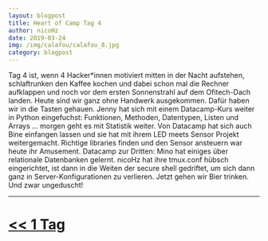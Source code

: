 ```yaml
---
layout: blogpost
title: Heart of Camp Tag 4
author: nicoHz
date: 2019-03-24
img: /img/calafou/calafou_8.jpg
category: blogpost
---
```


Tag 4 ist, wenn 4 Hacker*innen motiviert mitten in der Nacht aufstehen, schlaftrunken den Kaffee kochen und dabei schon mal die Rechner aufklappen und noch vor dem ersten Sonnenstrahl auf dem Ofitech-Dach landen. Heute sind wir ganz ohne Handwerk ausgekommen. Dafür haben wir in die Tasten gehauen. Jenny hat sich mit einem Datacamp-Kurs weiter in Python eingefuchst: Funktionen, Methoden, Datentypen, Listen und Arrays ... morgen geht es mit Statistik weiter. Von Datacamp hat sich auch Bine einfangen lassen und sie hat mit ihrem LED meets Sensor Projekt weitergemacht. Richtige libraries finden und den Sensor ansteuern war heute ihr Amusement. Datacamp zur Dritten: Mino hat einiges über relationale Datenbanken gelernt. nicoHz hat ihre tmux.conf hübsch eingerichtet, ist dann in die Weiten der secure shell gedriftet, um sich dann ganz in Server-Konfigurationen zu verlieren. 
Jetzt gehen wir Bier trinken. Und zwar ungeduscht!   

***

# [<< 1 Tag](/calafou_23)
